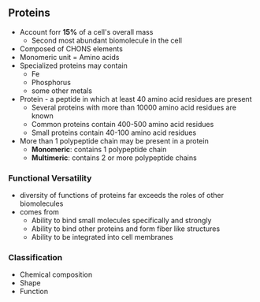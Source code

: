 ## Proteins
- Account forr **15%** of a cell's overall mass
	- Second most abundant biomolecule in the cell
- Composed of CHONS elements
- Monomeric unit = Amino acids
- Specialized proteins may contain
	- Fe
	- Phosphorus
	- some other metals
- Protein - a peptide in which at least 40 amino acid residues are present
	- Several proteins with more than 10000 amino acid residues are known
	- Common proteins contain 400-500 amino acid residues
	- Small proteins contain 40-100 amino acid residues
- More than 1 polypeptide chain may be present in a protein
	- **Monomeric**: contains 1 polypeptide chain
	- **Multimeric**: contains 2 or more polypeptide chains

### Functional Versatility 
- diversity of functions of proteins far exceeds the roles of other biomolecules
- comes from
	- Ability to bind small molecules specifically and strongly
	- Ability to bind other proteins and form fiber like structures
	- Ability to be integrated into cell membranes

### Classification
- Chemical composition
- Shape
- Function

